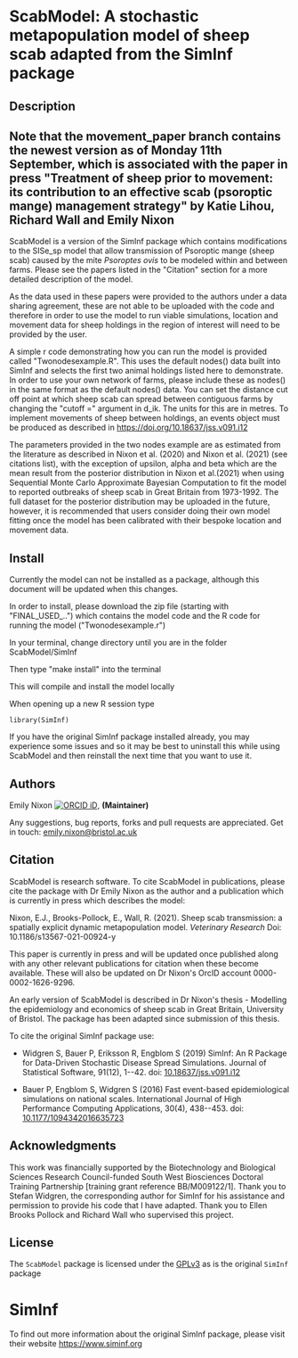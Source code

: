 # ScabModel: A stochastic metapopulation model of sheep scab adapted from the SimInf package 

## Description

## Note that the movement_paper branch contains the newest version as of Monday 11th September, which is associated with the paper in press "Treatment of sheep prior to movement: its contribution to an effective scab (psoroptic mange) management strategy" by Katie Lihou, Richard Wall and Emily Nixon ##

ScabModel is a version of the SimInf package which contains modifications to the SISe_sp model that allow transmission of Psoroptic mange (sheep scab) caused by the mite _Psoroptes ovis_ to be modeled within and between farms. Please see the papers listed in the "Citation" section for a more detailed description of the model. 

As the data used in these papers were provided to the authors under a data sharing agreement, these are not able to be uploaded with the code and therefore in order to use the model to run viable simulations, location and movement data for sheep holdings in the region of interest will need to be provided by the user. 

A simple r code demonstrating how you can run the model is provided called "Twonodesexample.R". This uses the default nodes() data built into SimInf and selects the first two animal holdings listed here to demonstrate. In order to use your own network of farms, please include these as nodes() in the same format as the default nodes() data. You can set the distance cut off point at which sheep scab can spread between contiguous farms by changing the "cutoff =" argument in d_ik. The units for this are in metres. 
To implement movements of sheep between holdings, an events object must be produced as described in https://doi.org/10.18637/jss.v091.i12 

The parameters provided in the two nodes example are as estimated from the literature as described in Nixon et al. (2020) and Nixon et al. (2021) (see citations list), with the exception of upsilon, alpha and beta which are the mean result from the posterior distribution in Nixon et al.(2021) when using Sequential Monte Carlo Approximate Bayesian Computation to fit the model to reported outbreaks of sheep scab in Great Britain from 1973-1992. The full dataset for the posterior distribution may be uploaded in the future, however, it is recommended that users consider doing their own model fitting once the model has been calibrated with their bespoke location and movement data. 

## Install
Currently the model can not be installed as a package, although this document will be updated when this changes.

In order to install, please download the zip file (starting with "FINAL_USED_..") which contains the model code and the R code for running the model ("Twonodesexample.r") 

In your terminal, change directory until you are in the folder ScabModel/SimInf 

Then type "make install" into the terminal 

This will compile and install the model locally 

When opening up a new R session type 
```{r, eval = FALSE} 
library(SimInf)
```

If you have the original SimInf package installed already, you may experience some issues and so it may be best to uninstall this while using ScabModel and then reinstall the next time that you want to use it. 

## Authors

Emily Nixon [![ORCID
iD](https://orcid.org/sites/default/files/images/orcid_16x16.gif)](https://orcid.org/0000-0002-1626-9296),
**(Maintainer)**

Any suggestions, bug reports, forks and pull requests are
appreciated. Get in touch: emily.nixon@bristol.ac.uk 

## Citation

ScabModel is research software. To cite ScabModel in publications, please cite the package with Dr Emily Nixon as the author and a publication which is currently in press which describes the model:

Nixon, E.J., Brooks-Pollock, E., Wall, R. (2021). Sheep scab transmission: a spatially explicit dynamic metapopulation model. _Veterinary Research_ Doi: 10.1186/s13567-021-00924-y 

This paper is currently in press and will be updated once published along with any other relevant publications for citation when these become available. These will also be updated on Dr Nixon's OrcID account 0000-0002-1626-9296. 

An early version of ScabModel is described in Dr Nixon's thesis - Modelling the epidemiology and economics of sheep scab in Great Britain, University of Bristol. The package has been adapted since submission of this thesis. 

To cite the original SimInf package use:

- Widgren S, Bauer P, Eriksson R, Engblom S (2019) SimInf: An R
  Package for Data-Driven Stochastic Disease Spread Simulations.
  Journal of Statistical Software, 91(12), 1--42. doi:
  [10.18637/jss.v091.i12](https://doi.org/10.18637/jss.v091.i12)

- Bauer P, Engblom S, Widgren S (2016) Fast event-based
  epidemiological simulations on national scales. International
  Journal of High Performance Computing Applications, 30(4),
  438--453. doi:
  [10.1177/1094342016635723](https://doi.org/10.1177/1094342016635723)

## Acknowledgments

This work was financially supported by the Biotechnology and Biological Sciences Research Council-funded South West Biosciences Doctoral Training Partnership [training grant reference BB/M009122/1]. Thank you to Stefan Widgren, the corresponding author for SimInf for his assistance and permission to provide his code that I have adapted. Thank you to Ellen Brooks Pollock and Richard Wall who supervised this project. 

## License

The `ScabModel` package is licensed under the
[GPLv3](https://github.com/stewid/SimInf/blob/master/LICENSE)
as is the original `SimInf` package

# SimInf
To find out more information about the original SimInf package, please visit their website https://www.siminf.org  
